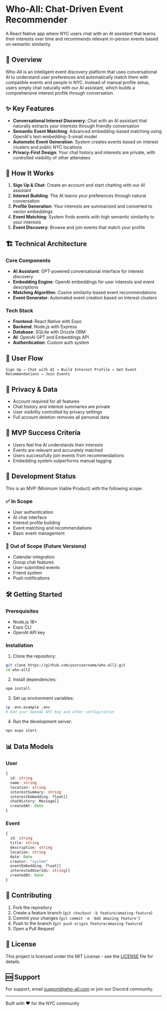# Who-All: Chat-Driven Event Recommender

A React Native app where NYC users chat with an AI assistant that learns their interests over time and recommends relevant in-person events based on semantic similarity.

## 🎯 Overview

Who-All is an intelligent event discovery platform that uses conversational AI to understand user preferences and automatically match them with compatible events and people in NYC. Instead of manual profile setup, users simply chat naturally with our AI assistant, which builds a comprehensive interest profile through conversation.

## ✨ Key Features

- **Conversational Interest Discovery**: Chat with an AI assistant that naturally extracts your interests through friendly conversation
- **Semantic Event Matching**: Advanced embedding-based matching using OpenAI's text-embedding-3-small model
- **Automatic Event Generation**: System creates events based on interest clusters and public NYC locations
- **Privacy-First Design**: Your chat history and interests are private, with controlled visibility of other attendees

## 🚀 How It Works

1. **Sign Up & Chat**: Create an account and start chatting with our AI assistant
2. **Interest Building**: The AI learns your preferences through natural conversation
3. **Profile Generation**: Your interests are summarized and converted to vector embeddings
4. **Event Matching**: System finds events with high semantic similarity to your interests
5. **Event Discovery**: Browse and join events that match your profile

## 🏗️ Technical Architecture

### Core Components

- **AI Assistant**: GPT-powered conversational interface for interest discovery
- **Embedding Engine**: OpenAI embeddings for user interests and event descriptions
- **Matching Algorithm**: Cosine similarity-based event recommendations
- **Event Generator**: Automated event creation based on interest clusters

### Tech Stack

- **Frontend**: React Native with Expo
- **Backend**: Node.js with Express
- **Database**: SQLite with Drizzle ORM
- **AI**: OpenAI GPT and Embeddings API
- **Authentication**: Custom auth system

## 📱 User Flow

```
Sign Up → Chat with AI → Build Interest Profile → Get Event Recommendations → Join Events
```

## 🔐 Privacy & Data

- Account required for all features
- Chat history and interest summaries are private
- User visibility controlled by privacy settings
- Full account deletion removes all personal data

## 🎯 MVP Success Criteria

- Users feel the AI understands their interests
- Events are relevant and accurately matched
- Users successfully join events from recommendations
- Embedding system outperforms manual tagging

## 🚧 Development Status

This is an MVP (Minimum Viable Product) with the following scope:

### ✅ In Scope
- User authentication
- AI chat interface
- Interest profile building
- Event matching and recommendations
- Basic event management

### 🚫 Out of Scope (Future Versions)
- Calendar integration
- Group chat features
- User-submitted events
- Friend system
- Push notifications

## 🛠️ Getting Started

### Prerequisites
- Node.js 18+
- Expo CLI
- OpenAI API key

### Installation

1. Clone the repository:
```bash
git clone https://github.com/yourusername/who-all2.git
cd who-all2
```

2. Install dependencies:
```bash
npm install
```

3. Set up environment variables:
```bash
cp .env.example .env
# Add your OpenAI API key and other configuration
```

4. Run the development server:
```bash
npx expo start
```

## 📊 Data Models

### User
```typescript
{
  id: string
  name: string
  location: string
  interestSummary: string
  interestEmbedding: float[]
  chatHistory: Message[]
  createdAt: Date
}
```

### Event
```typescript
{
  id: string
  title: string
  description: string
  location: string
  date: Date
  creator: "system"
  eventEmbedding: float[]
  interestedUserIds: string[]
  createdAt: Date
}
```

## 🤝 Contributing

1. Fork the repository
2. Create a feature branch (`git checkout -b feature/amazing-feature`)
3. Commit your changes (`git commit -m 'Add amazing feature'`)
4. Push to the branch (`git push origin feature/amazing-feature`)
5. Open a Pull Request

## 📄 License

This project is licensed under the MIT License - see the [LICENSE](LICENSE) file for details.

## 🆘 Support

For support, email support@who-all.com or join our Discord community.

---

Built with ❤️ for the NYC community
